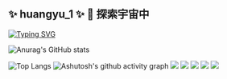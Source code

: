 ## ✨ huangyu_1 ✨ 🔭 探索宇宙中

[![Typing SVG](https://readme-typing-svg.demolab.com?font=Fira+Code&size=50&pause=100&color=9365DC&center=true&vCenter=true&multiline=true&random=false&width=800&height=200&lines=Per+Aspera+Ad+Astra;++;%E5%BE%AA%E6%AD%A4%E8%8B%A6%E6%97%85%EF%BC%8C%E4%BB%A5%E8%BE%BE%E5%A4%A9%E9%99%85)](https://git.io/typing-svg)

![Anurag's GitHub stats](https://github-readme-stats.vercel.app/api?username=i6bimua)

![Top Langs](https://github-readme-stats.vercel.app/api/top-langs/?username=i6bimua)
![Ashutosh's github activity graph](https://github-readme-activity-graph.vercel.app/graph?username=i6bimua)
<img src="https://img.shields.io/badge/-HTML5-E34F26?style=flat-square&logo=html5&logoColor=white" /> 
<img src="https://img.shields.io/badge/-CSS3-1572B6?style=flat-square&logo=css3" /> 
<img src="https://img.shields.io/badge/-JavaScript-oringe?style=flat-square&logo=javascript" />
<img src="https://img.shields.io/badge/-Rust-E34F26?style=flat-square&logo=rust" />
<img src="https://img.shields.io/badge/-React-000000?style=flat-square&logo=react" />

<!--
**i6bimua/i6bimua** is a ✨ _special_ ✨ repository because its `README.md` (this file) appears on your GitHub profile.

Here are some ideas to get you started:

- 🔭 I’m currently working on ...
- 🌱 I’m currently learning ...
- 👯 I’m looking to collaborate on ...
- 🤔 I’m looking for help with ...
- 💬 Ask me about ...
- 📫 How to reach me: ...
- 😄 Pronouns: ...
- ⚡ Fun fact: ...
-->
